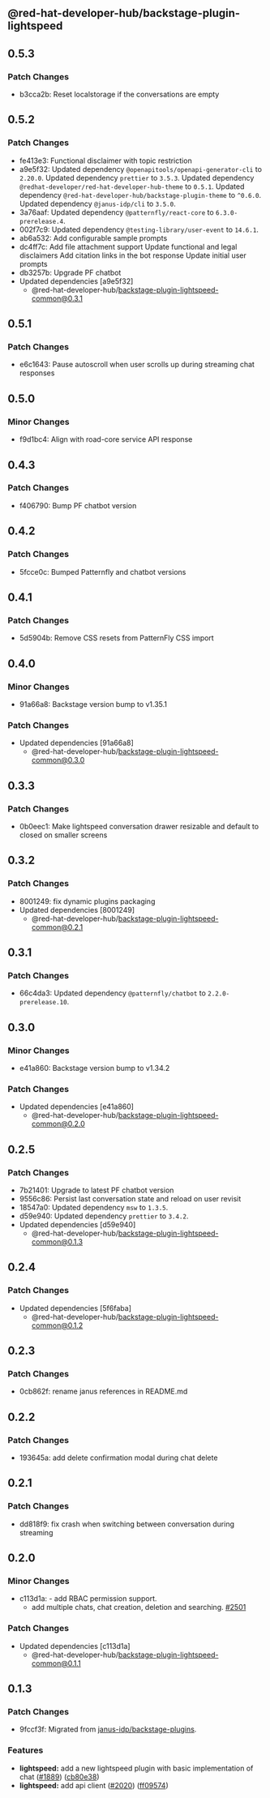 ## @red-hat-developer-hub/backstage-plugin-lightspeed

## 0.5.3

### Patch Changes

- b3cca2b: Reset localstorage if the conversations are empty

## 0.5.2

### Patch Changes

- fe413e3: Functional disclaimer with topic restriction
- a9e5f32: Updated dependency `@openapitools/openapi-generator-cli` to `2.20.0`.
  Updated dependency `prettier` to `3.5.3`.
  Updated dependency `@redhat-developer/red-hat-developer-hub-theme` to `0.5.1`.
  Updated dependency `@red-hat-developer-hub/backstage-plugin-theme` to `^0.6.0`.
  Updated dependency `@janus-idp/cli` to `3.5.0`.
- 3a76aaf: Updated dependency `@patternfly/react-core` to `6.3.0-prerelease.4`.
- 002f7c9: Updated dependency `@testing-library/user-event` to `14.6.1`.
- ab6a532: Add configurable sample prompts
- dc4ff7c: Add file attachment support
  Update functional and legal disclaimers
  Add citation links in the bot response
  Update initial user prompts
- db3257b: Upgrade PF chatbot
- Updated dependencies [a9e5f32]
  - @red-hat-developer-hub/backstage-plugin-lightspeed-common@0.3.1

## 0.5.1

### Patch Changes

- e6c1643: Pause autoscroll when user scrolls up during streaming chat responses

## 0.5.0

### Minor Changes

- f9d1bc4: Align with road-core service API response

## 0.4.3

### Patch Changes

- f406790: Bump PF chatbot version

## 0.4.2

### Patch Changes

- 5fcce0c: Bumped Patternfly and chatbot versions

## 0.4.1

### Patch Changes

- 5d5904b: Remove CSS resets from PatternFly CSS import

## 0.4.0

### Minor Changes

- 91a66a8: Backstage version bump to v1.35.1

### Patch Changes

- Updated dependencies [91a66a8]
  - @red-hat-developer-hub/backstage-plugin-lightspeed-common@0.3.0

## 0.3.3

### Patch Changes

- 0b0eec1: Make lightspeed conversation drawer resizable and default to closed on smaller screens

## 0.3.2

### Patch Changes

- 8001249: fix dynamic plugins packaging
- Updated dependencies [8001249]
  - @red-hat-developer-hub/backstage-plugin-lightspeed-common@0.2.1

## 0.3.1

### Patch Changes

- 66c4da3: Updated dependency `@patternfly/chatbot` to `2.2.0-prerelease.10`.

## 0.3.0

### Minor Changes

- e41a860: Backstage version bump to v1.34.2

### Patch Changes

- Updated dependencies [e41a860]
  - @red-hat-developer-hub/backstage-plugin-lightspeed-common@0.2.0

## 0.2.5

### Patch Changes

- 7b21401: Upgrade to latest PF chatbot version
- 9556c86: Persist last conversation state and reload on user revisit
- 18547a0: Updated dependency `msw` to `1.3.5`.
- d59e940: Updated dependency `prettier` to `3.4.2`.
- Updated dependencies [d59e940]
  - @red-hat-developer-hub/backstage-plugin-lightspeed-common@0.1.3

## 0.2.4

### Patch Changes

- Updated dependencies [5f6faba]
  - @red-hat-developer-hub/backstage-plugin-lightspeed-common@0.1.2

## 0.2.3

### Patch Changes

- 0cb862f: rename janus references in README.md

## 0.2.2

### Patch Changes

- 193645a: add delete confirmation modal during chat delete

## 0.2.1

### Patch Changes

- dd818f9: fix crash when switching between conversation during streaming

## 0.2.0

### Minor Changes

- c113d1a: - add RBAC permission support.
  - add multiple chats, chat creation, deletion and searching. [#2501](https://github.com/janus-idp/backstage-plugins/pull/2501)

### Patch Changes

- Updated dependencies [c113d1a]
  - @red-hat-developer-hub/backstage-plugin-lightspeed-common@0.1.1

## 0.1.3

### Patch Changes

- 9fccf3f: Migrated from [janus-idp/backstage-plugins](https://github.com/janus-idp/backstage-plugins).

### Features

- **lightspeed:** add a new lightspeed plugin with basic implementation of chat ([#1889](https://github.com/janus-idp/backstage-plugins/issues/1889)) ([cb80e38](https://github.com/janus-idp/backstage-plugins/commit/cb80e38d4d35a8097cd84b57c1b8eb12ec5af6b4))
- **lightspeed:** add api client ([#2020](https://github.com/janus-idp/backstage-plugins/issues/2020)) ([ff09574](https://github.com/janus-idp/backstage-plugins/commit/ff095742c542869c7a330d391bd619e97473218c))
